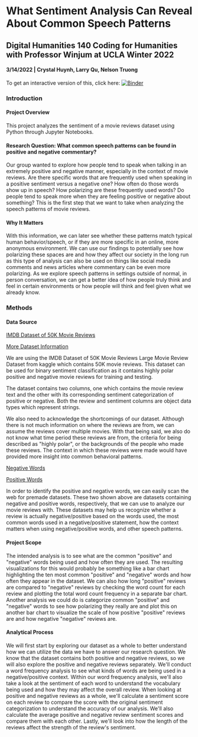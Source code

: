 # What Sentiment Analysis Can Reveal About Common Speech Patterns

## Digital Humanities 140 Coding for Humanities with Professor Winjum at UCLA Winter 2022

#### 3/14/2022 | Crystal Huynh, Larry Qu, Nelson Truong

To get an interactive version of this, click here: 
[![Binder](https://mybinder.org/badge_logo.svg)](https://mybinder.org/v2/gh/Crystalhuynh39/DH-140-Project/HEAD)

### Introduction

#### Project Overview
This project analyzes the sentiment of a movie reviews dataset using Python through Jupyter Notebooks. 

#### Research Question: What common speech patterns can be found in positive and negative commentary?
Our group wanted to explore how people tend to speak when talking in an extremely positive and negative manner, especially in the context of movie reviews. Are there specific words that are frequently used when speaking in a positive sentiment versus a negative one? How often do those words show up in speech? How polarizing are these frequently used words? Do people tend to speak more when they are feeling positive or negative about something? This is the first step that we want to take when analyzing the speech patterns of movie reviews.

#### Why It Matters
With this information, we can later see whether these patterns match typical human behavior/speech, or if they are more specific in an online, more anonymous environment. We can use our findings to potentially see how polarizing these spaces are and how they affect our society in the long run as this type of analysis can also be used on things like social media comments and news articles where commentary can be even more polarizing. As we explore speech patterns in settings outside of normal, in person conversation, we can get a better idea of how people truly think and feel in certain environments or how people will think and feel given what we already know. 

### Methods

#### Data Source
[IMDB Dataset of 50K Movie Reviews](https://www.kaggle.com/lakshmi25npathi/imdb-dataset-of-50k-movie-reviews)

[More Dataset Information](http://ai.stanford.edu/~amaas/data/sentiment/)

We are using the IMDB Dataset of 50K Movie Reviews Large Movie Review Dataset from kaggle which contains 50K movie reviews. This dataset can be used for binary sentiment classification as it contains highly polar positive and negative movie reviews for training and testing.

The dataset contains two columns, one which contains the movie review text and the other with its corresponding sentiment categorization of positive or negative. Both the review and sentiment columns are object data types which represent strings.

We also need to acknowledge the shortcomings of our dataset. Although there is not much information on where the reviews are from, we can assume the reviews cover multiple movies. With that being said, we also do not know what time period these reviews are from, the criteria for being described as "highly polar", or the backgrounds of the people who made these reviews. The context in which these reviews were made would have provided more insight into common behavioral patterns.  

[Negative Words](https://gist.github.com/mkulakowski2/4289441)

[Positive Words](https://gist.github.com/mkulakowski2/4289437)

In order to identify the positive and negative words, we can easily scan the web for premade datasets. These two shown above are datasets containing negative and positive words, respectively, that we can use to analyze our movie reviews with. These datasets may help us recognize whether a review is actually negative/positive based on the words used, the most common words used in a negative/positive statement, how the context matters when using negative/positive words, and other speech patterns.

#### Project Scope
The intended analysis is to see what are the common "positive" and "negative" words being used and how often they are used. The resulting visualizations for this would probably be something like a bar chart highlighting the ten most common "positive" and "negative" words and how often they appear in the dataset. We can also how long "positive" reviews are compared to "negative" reviews by checking the word count for each review and plotting the total word count frequency in a separate bar chart. Another analysis we could do is categorize common "positive" and "negative" words to see how polarizing they really are and plot this on another bar chart to visualize the scale of how positive "positive" reviews are and how negative "negative" reviews are.

#### Analytical Process
We will first start by exploring our dataset as a whole to better understand how we can utilize the data we have to answer our research question. We know that the dataset contains both positive and negative reviews, so we will also explore the positive and negative reviews separately. We'll conduct a word frequency analysis to see what kinds of words are being used in a negative/positive context. Within our word frequency analysis, we'll also take a look at the sentiment of each word to understand the vocabulary being used and how they may affect the overall review. When looking at positive and negative reviews as a whole, we'll calculate a sentiment score on each review to compare the score with the original sentiment categorization to understand the accuracy of our analysis. We'll also calculate the average positive and negative review sentiment scores and compare them with each other. Lastly, we'll look into how the length of the reviews affect the strength of the review's sentiment.

